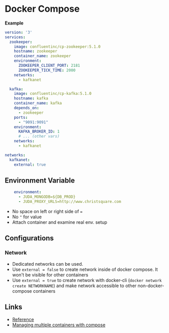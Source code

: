 # Docker Compose

__Example__
```yml
version: '3'
services:
  zookeeper:
    image: confluentinc/cp-zookeeper:5.1.0
    hostname: zookeeper
    container_name: zookeeper
    environment:
      ZOOKEEPER_CLIENT_PORT: 2181
      ZOOKEEPER_TICK_TIME: 2000
    networks: 
      - kafkanet

  kafka:
    image: confluentinc/cp-kafka:5.1.0
    hostname: kafka
    container_name: kafka
    depends_on:
      - zookeeper
    ports:
      - "9091:9091"
    environment:
      KAFKA_BROKER_ID: 1
      # ... (other vars)
    networks: 
      - kafkanet

networks:
  kafkanet:
    external: true
```

## Environment Variable

```yml
    environment:
      - JUDA_MONGODB=${DB_PROD}
      - JUDA_PROXY_URLS=http://www.christsquare.com
```

  * No space on left or right side of `=`
  * No `"` for value
  * Attach container and examine real env. setup

## Configurations

### Network
  * Dedicated networks can be used. 
  * Use `external = false` to create network inside of docker compose. It won't be visible for other containers
  * Use `external = true` to create network with docker-cli (`docker network create NETWORKNAME`) and make network accessible to other non-docker-compose containers

## Links
  * [Reference](https://docs.docker.com/compose/compose-file)
  * [Managing multiple containers with compose](https://stackoverflow.com/questions/54114045/how-to-implement-changes-made-to-docker-compose-yml-to-detached-running-containe)
